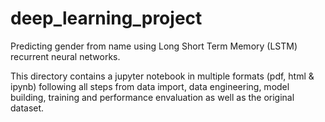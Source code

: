 # deep_learning_project

Predicting gender from name using Long Short Term Memory (LSTM) recurrent neural networks.

This directory contains a jupyter notebook in multiple formats (pdf, html & ipynb) following all steps from data import, data engineering, model building, training and performance envaluation as well as the original dataset.
